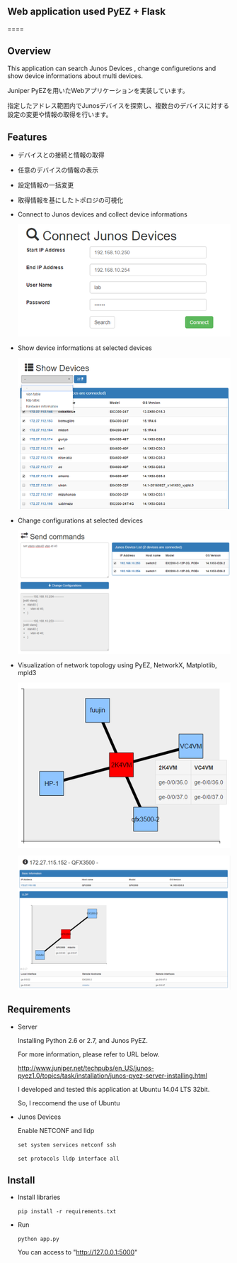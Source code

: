 ## Web application used PyEZ + Flask
====


## Overview


This application can search Junos Devices , change configuretions and show device informations about multi devices.


Juniper PyEZを用いたWebアプリケーションを実装しています。


指定したアドレス範囲内でJunosデバイスを探索し、複数台のデバイスに対する設定の変更や情報の取得を行います。


## Features
* デバイスとの接続と情報の取得
* 任意のデバイスの情報の表示
* 設定情報の一括変更
* 取得情報を基にしたトポロジの可視化


* Connect to Junos devices and collect device informations 
  
  ![connect](https://github.com/thanzawa/figures/blob/master/pyez_webapp/connect.PNG "connect_device")

* Show device informations at selected devices

  ![show devices](https://github.com/thanzawa/figures/blob/master/pyez_webapp/show_devices.PNG "show_device")

* Change configurations at selected devices
  
  ![send command](https://github.com/thanzawa/figures/blob/master/pyez_webapp/set_commands.PNG "send_commands")

* Visualization of network topology using PyEZ, NetworkX, Matplotlib, mpld3

  ![topology](https://github.com/thanzawa/figures/blob/master/pyez_webapp/topology.PNG "topology")
  
  ![info](https://github.com/thanzawa/figures/blob/master/pyez_webapp/detailed_info.PNG "detailed_info")



## Requirements

* Server

  Installing Python 2.6 or 2.7, and Junos PyEZ.

  For more information, please refer to URL below.

  <http://www.juniper.net/techpubs/en_US/junos-pyez1.0/topics/task/installation/junos-pyez-server-installing.html>

  I developed and tested this application at Ubuntu 14.04 LTS 32bit. 

  So, I reccomend the use of Ubuntu

* Junos Devices

  Enable NETCONF and lldp

  `set system services netconf ssh`

  `set protocols lldp interface all`

## Install

* Install libraries

  `pip install -r requirements.txt`


* Run

  `python app.py`
  
  You can access to "http://127.0.0.1:5000"



